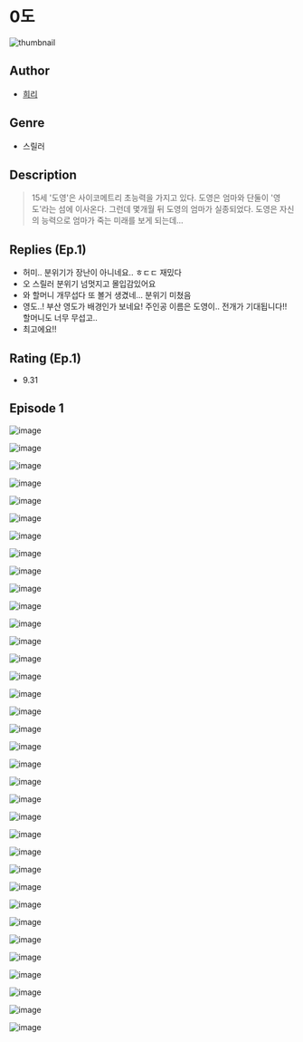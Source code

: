 # 0도
![thumbnail](https://image-comic.pstatic.net/user_contents_data/challenge_comic/2023/05/23/342533/upload_3763148061790319717_480x623.jpeg)

## Author
- [희리](https://comic.naver.com/artistTitle?id=342533)

## Genre
- 스릴러

## Description
> 15세 '도영'은 사이코메트리 초능력을 가지고 있다. 도영은 엄마와 단둘이 '영도'라는 섬에 이사온다. 그런데 몇개월 뒤 도영의 엄마가 실종되었다. 도영은 자신의 능력으로 엄마가 죽는 미래를 보게 되는데...

## Replies (Ep.1)
- 허미.. 분위기가 장난이 아니네요.. ㅎㄷㄷ 재밌다
- 오 스릴러 분위기 넘멋지고 몰입감있어요
- 와 할머니 개무섭다 또 볼거 생겼네… 분위기 미쳤음
- 영도..! 부산 영도가 배경인가 보네요! 주인공 이름은 도영이.. 전개가 기대됩니다!! 할머니도 너무 무섭고..
- 최고에요!!

## Rating (Ep.1)
- 9.31

## Episode 1
![image](https://image-comic.pstatic.net/user_contents_data/challenge_comic/2023/05/23/342533/upload_7293915185513838641.jpeg)

![image](https://image-comic.pstatic.net/user_contents_data/challenge_comic/2023/05/23/342533/upload_7365417499584771429.jpeg)

![image](https://image-comic.pstatic.net/user_contents_data/challenge_comic/2023/05/23/342533/upload_7075211515756034146.jpeg)

![image](https://image-comic.pstatic.net/user_contents_data/challenge_comic/2023/05/23/342533/upload_7233456322424222307.jpeg)

![image](https://image-comic.pstatic.net/user_contents_data/challenge_comic/2023/05/23/342533/upload_3991423133980910694.jpeg)

![image](https://image-comic.pstatic.net/user_contents_data/challenge_comic/2023/05/23/342533/upload_7089281979760665700.jpeg)

![image](https://image-comic.pstatic.net/user_contents_data/challenge_comic/2023/05/23/342533/upload_3919882331127690340.jpeg)

![image](https://image-comic.pstatic.net/user_contents_data/challenge_comic/2023/05/23/342533/upload_3487585158316634674.jpeg)

![image](https://image-comic.pstatic.net/user_contents_data/challenge_comic/2023/05/23/342533/upload_3689071763665399905.jpeg)

![image](https://image-comic.pstatic.net/user_contents_data/challenge_comic/2023/05/23/342533/upload_3618420638239319398.jpeg)

![image](https://image-comic.pstatic.net/user_contents_data/challenge_comic/2023/05/23/342533/upload_3834922170806843187.jpeg)

![image](https://image-comic.pstatic.net/user_contents_data/challenge_comic/2023/05/23/342533/upload_3618700820414478130.jpeg)

![image](https://image-comic.pstatic.net/user_contents_data/challenge_comic/2023/05/23/342533/upload_7149574570962532659.jpeg)

![image](https://image-comic.pstatic.net/user_contents_data/challenge_comic/2023/05/23/342533/upload_3834926345531908963.jpeg)

![image](https://image-comic.pstatic.net/user_contents_data/challenge_comic/2023/05/23/342533/upload_7291945061748847666.jpeg)

![image](https://image-comic.pstatic.net/user_contents_data/challenge_comic/2023/05/23/342533/upload_3834029169799553842.jpeg)

![image](https://image-comic.pstatic.net/user_contents_data/challenge_comic/2023/05/23/342533/upload_3689345511945823544.jpeg)

![image](https://image-comic.pstatic.net/user_contents_data/challenge_comic/2023/05/23/342533/upload_3775816625403618615.jpeg)

![image](https://image-comic.pstatic.net/user_contents_data/challenge_comic/2023/05/23/342533/upload_3690811191748604724.jpeg)

![image](https://image-comic.pstatic.net/user_contents_data/challenge_comic/2023/05/23/342533/upload_3617289228695004518.jpeg)

![image](https://image-comic.pstatic.net/user_contents_data/challenge_comic/2023/05/23/342533/upload_3832672574280776037.jpeg)

![image](https://image-comic.pstatic.net/user_contents_data/challenge_comic/2023/05/23/342533/upload_4122262826430522677.jpeg)

![image](https://image-comic.pstatic.net/user_contents_data/challenge_comic/2023/05/23/342533/upload_3689915089086997350.jpeg)

![image](https://image-comic.pstatic.net/user_contents_data/challenge_comic/2023/05/23/342533/upload_3702914593500575033.jpeg)

![image](https://image-comic.pstatic.net/user_contents_data/challenge_comic/2023/05/23/342533/upload_4122544507582427191.jpeg)

![image](https://image-comic.pstatic.net/user_contents_data/challenge_comic/2023/05/23/342533/upload_4051100240008196403.jpeg)

![image](https://image-comic.pstatic.net/user_contents_data/challenge_comic/2023/05/23/342533/upload_7363719870862145075.jpeg)

![image](https://image-comic.pstatic.net/user_contents_data/challenge_comic/2023/05/23/342533/upload_7161067972951749990.jpeg)

![image](https://image-comic.pstatic.net/user_contents_data/challenge_comic/2023/05/23/342533/upload_7089335635931640885.jpeg)

![image](https://image-comic.pstatic.net/user_contents_data/challenge_comic/2023/05/23/342533/upload_7306352851648853040.jpeg)

![image](https://image-comic.pstatic.net/user_contents_data/challenge_comic/2023/05/23/342533/upload_3702351660729907300.jpeg)

![image](https://image-comic.pstatic.net/user_contents_data/challenge_comic/2023/05/23/342533/upload_3775253671171864372.jpeg)

![image](https://image-comic.pstatic.net/user_contents_data/challenge_comic/2023/05/23/342533/upload_3919364474002695777.jpeg)

![image](https://image-comic.pstatic.net/user_contents_data/challenge_comic/2023/05/23/342533/upload_3763146935636472115.jpeg)

![image](https://image-comic.pstatic.net/user_contents_data/challenge_comic/2023/05/23/342533/upload_7219613689231467831.jpeg)

